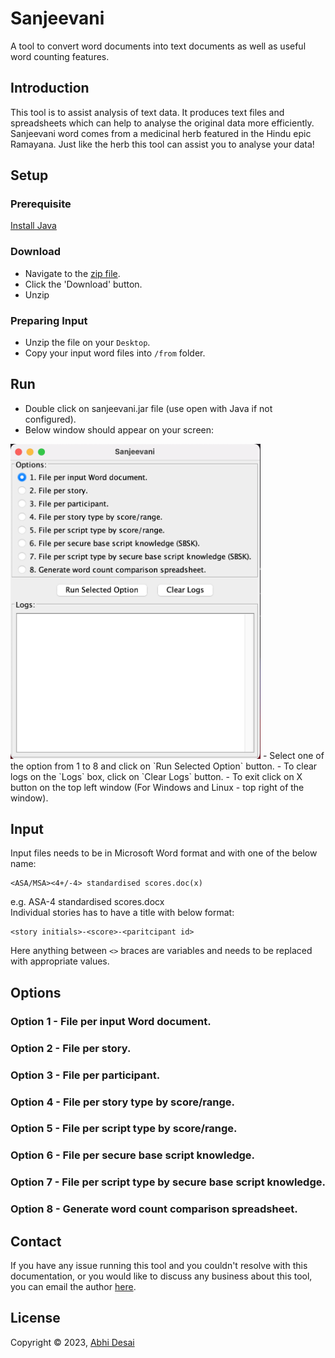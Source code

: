 # Sanjeevani
A tool to convert word documents into text documents as well as useful word counting features.

## Introduction
This tool is to assist analysis of text data. It produces  text files and spreadsheets which can help to analyse the original data more efficiently.<br/>
Sanjeevani word comes from a medicinal herb featured in the Hindu epic Ramayana. Just like the herb this tool can assist you to analyse your data!

## Setup
### Prerequisite
[Install Java](https://www.java.com/en/download/help/download_options.html)

### Download
- Navigate to the [zip file](files/sanjeevani.zip).
- Click the 'Download' button.
- Unzip

### Preparing Input
- Unzip the file on your `Desktop`.
- Copy your input word files into `/from` folder.

## Run
- Double click on sanjeevani.jar file (use open with Java if not configured).
- Below window should appear on your screen:
<img src="images/sanjeevani.png" alt="sanjeevani window" width="400">
- Select one of the option from 1 to 8 and click on `Run Selected Option` button.
- To clear logs on the `Logs` box, click on `Clear Logs` button.
- To exit click on X button on the top left window (For Windows and Linux - top right of the window).

## Input
Input files needs to be in Microsoft Word format and with one of the below name:
```
<ASA/MSA><4+/-4> standardised scores.doc(x)
```
e.g. ASA-4 standardised scores.docx
<br>
Individual stories has to have a title with below format:
```
<story initials>-<score>-<paritcipant id>
```
Here anything between `<>` braces are variables and needs to be replaced with appropriate values.
## Options
### Option 1 - File per input Word document.
### Option 2 - File per story.
### Option 3 - File per participant.
### Option 4 - File per story type by score/range.
### Option 5 - File per script type by score/range.
### Option 6 - File per secure base script knowledge.
### Option 7 - File per script type by secure base script knowledge.
### Option 8 - Generate word count comparison spreadsheet.

## Contact
If you have any issue running this tool and you couldn't resolve with this documentation,
 or you would like to discuss any business about this tool,
 you can email the author [here](mailto:leabhidesai@gmail.com).

## License
Copyright © 2023, [Abhi Desai](https://github.com/ardesai/)